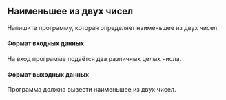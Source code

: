 ## Наименьшее из двух чисел

Напишите программу, которая определяет наименьшее из двух чисел.

#### Формат входных данных
На вход программе подаётся два различных целых числа.

#### Формат выходных данных
Программа должна вывести наименьшее из двух чисел.